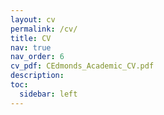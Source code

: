 ```yaml
---
layout: cv
permalink: /cv/
title: CV
nav: true
nav_order: 6
cv_pdf: CEdmonds_Academic_CV.pdf
description:
toc:
  sidebar: left
---
```

